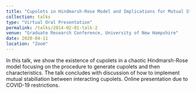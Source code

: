 ```yaml
---
title: "Cupolets in Hindmarsh-Rose Model and Implications for Mutual Stabilization"
collection: talks
type: "Virtual Oral Presentation"
permalink: /talks/2014-02-01-talk-2
venue: "Graduate Research Conference, University of New Hampshire"
date: 2020-04-11
location: "Zoom"
---
```


In this talk, we show the existence of cupolets in a chaotic Hindmarsh-Rose model focusing on the procedure to generate cupolets and then characteristics. The talk concludes with discussion of how to implement mutual stabiliation between interacting cupolets. Online presentation due to COVID-19 restrictions.
